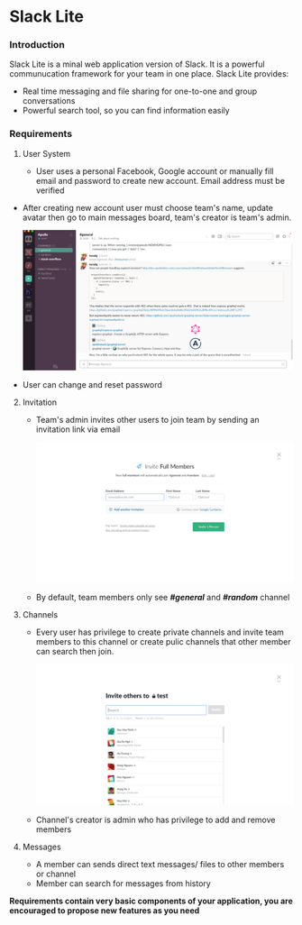 # Slack Lite

### Introduction

Slack Lite is a minal web application version of Slack. It is a powerful communucation framework for your team in one place. Slack Lite provides: 

- Real time messaging and file sharing for one-to-one and group conversations
- Powerful search tool, so you can find information easily

### Requirements

1. User System

   - User uses a personal Facebook, Google account or manually fill email and password to create new account. Email address must be verified


-    After creating new account user must choose team's name, update avatar then go to main messages board, team's creator is team's admin.

     ![board](assets/slack/board.png)

-    User can change and reset password

2. Invitation

   - Team's admin invites other users to join team by sending an invitation link via email

     ![invite](./assets/slack/invite.png)

   - By default, team members only see ***#general*** and ***#random*** channel   

3. Channels

   - Every user has privilege to create private channels and invite team members to this channel or create pulic channels that other member can search then join.

     ![team](./assets/slack/team.png)

   - Channel's creator is admin who has privilege to add and remove members

4. Messages

   - A member can sends direct text messages/ files to other members or channel
   - Member can search for messages from history

**Requirements contain very basic components of your application, you are encouraged to propose new features as you need**